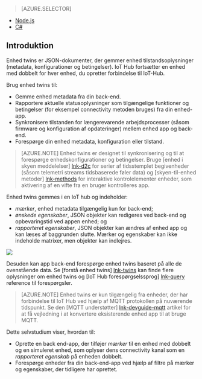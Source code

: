 > [AZURE.SELECTOR]
- [Node.js](../articles/iot-hub/iot-hub-node-node-twin-getstarted.md)
- [C#](../articles/iot-hub/iot-hub-csharp-node-twin-getstarted.md)

## <a name="introduction"></a>Introduktion

Enhed twins er JSON-dokumenter, der gemmer enhed tilstandsoplysninger (metadata, konfigurationer og betingelser). IoT Hub fortsætter en enhed med dobbelt for hver enhed, du opretter forbindelse til IoT-Hub.

Brug enhed twins til:

* Gemme enhed metadata fra din back-end.
* Rapportere aktuelle statusoplysninger som tilgængelige funktioner og betingelser (for eksempel connectivity metoden bruges) fra din enhed-app.
* Synkronisere tilstanden for længerevarende arbejdsprocesser (såsom firmware og konfiguration af opdateringer) mellem enhed app og back-end.
* Forespørge din enhed metadata, konfiguration eller tilstand.

> [AZURE.NOTE] Enhed twins er designet til synkronisering og til at forespørge enhedskonfigurationer og betingelser. Bruge [enhed i skyen meddelelser] [ lnk-d2c] for serier af tidsstemplet begivenheder (såsom telemetri streams tidsbaserede føler data) og [skyen-til-enhed metoder] [ lnk-methods] for interaktive kontrolelementer enheder, som aktivering af en vifte fra en bruger kontrolleres app.

Enhed twins gemmes i en IoT hub og indeholder:

* *mærker*, enhed metadata tilgængelig kun for back-end;
* *ønskede egenskaber*, JSON objekter kan redigeres ved back-end og opbevaringstid ved appen enhed; og
* *rapporteret egenskaber*, JSON objekter kan ændres af enhed app og kan læses af baggrunden slutte. Mærker og egenskaber kan ikke indeholde matrixer, men objekter kan indlejres.

![][img-twin]

Desuden kan app back-end forespørge enhed twins baseret på alle de ovenstående data.
Se [forstå enhed twins] [ lnk-twins] kan finde flere oplysninger om enhed twins og [IoT Hub forespørgselssprog] [ lnk-query] reference til forespørgsler.

> [AZURE.NOTE] Enhed twins er kun tilgængelig fra enheder, der har forbindelse til IoT Hub ved hjælp af MQTT protokollen på nuværende tidspunkt. Se den [MQTT understøtter] [ lnk-devguide-mqtt] artikel for at få vejledning i at konvertere eksisterende enhed app til at bruge MQTT.

Dette selvstudium viser, hvordan til:

- Oprette en back end-app, der tilføjer *mærker* til en enhed med dobbelt og en simuleret enhed, som oplyser dens connectivity kanal som en *rapporteret egenskab* på enheden dobbelt.
- Forespørge enheder fra din back-end-app ved hjælp af filtre på mærker og egenskaber, der tidligere har oprettet.


<!-- images -->
[img-twin]: media/iot-hub-selector-twin-get-started/twin.png

<!-- links -->
[lnk-query]: ../articles/iot-hub/iot-hub-devguide-query-language.md
[lnk-twins]: ../articles/iot-hub/iot-hub-devguide-device-twins.md
[lnk-d2c]: ../articles/iot-hub/iot-hub-devguide-messaging.md#device-to-cloud-messages
[lnk-methods]: ../articles/iot-hub/iot-hub-devguide-direct-methods.md
[lnk-devguide-mqtt]: ../articles/iot-hub/iot-hub-mqtt-support.md